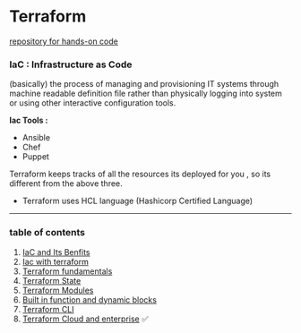 # Terraform 
[repository for hands-on code](https://github.com/linuxacademy/content-hashicorp-certified-terraform-associate-foundations)

<h3>IaC : Infrastructure as Code </h2>(basically) the process of managing and provisioning IT systems through machine readable definition file rather than physically logging into system or using other interactive configuration tools.
<br/>

**Iac Tools :**
- Ansible
- Chef
- Puppet

Terraform keeps tracks of all the resources its deployed for you , so its different from the above three.
- Terraform uses HCL language (Hashicorp Certified Language)

____________________________________________________
### table of contents

1. [IaC and Its Benfits](https://github.com/impossibleworkings44/Terraform/blob/main/1.understanding%20Infrastucture%20as%20Code/1.IaC%20and%20its%20benefits.md)
2. [Iac with terraform](https://github.com/impossibleworkings44/Terraform/blob/main/2.IaC%20with%20Terraform/Iac%20with%20Terraform.md)
3. [Terraform fundamentals](https://github.com/impossibleworkings44/Terraform/blob/main/3.terraform%20fundamentals/1.terrafom%20fundamentals.md)
4. [Terraform State](https://github.com/impossibleworkings44/Terraform/blob/main/4.Terraform%20State/1.%20Terraform%20State.md)
5. [Terraform Modules](https://github.com/impossibleworkings44/Terraform/blob/main/5.%20Terraform%20Modules/1.%20Terraform%20Modules.md)
6. [Built in function and dynamic blocks](https://github.com/impossibleworkings44/Terraform/blob/main/6.%20Built-in%20Functions%20and%20Dynamic%20Blocks/Readme.md)
7. [Terraform CLI](https://github.com/impossibleworkings44/Terraform/blob/main/7.%20Terraform%20CLI/Readme.md)
8. [Terraform Cloud and enterprise](https://github.com/impossibleworkings44/Terraform/blob/main/8.%20Terraform%20Cloud%20and%20Enterprise/Readme.md)
✅
